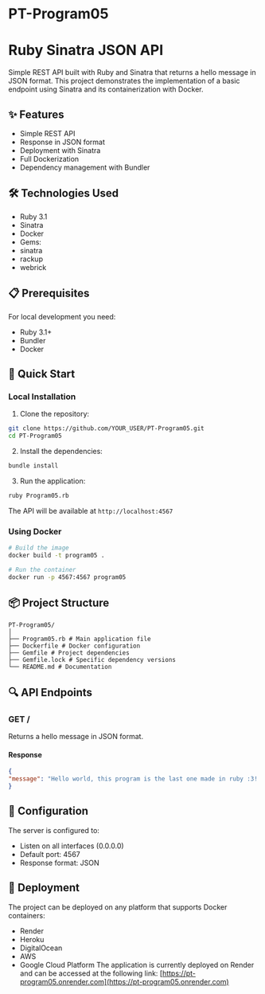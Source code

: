 # PT-Program05

# Ruby Sinatra JSON API

Simple REST API built with Ruby and Sinatra that returns a hello message in JSON format. This project demonstrates the implementation of a basic endpoint using Sinatra and its containerization with Docker.

## ✨ Features

- Simple REST API
- Response in JSON format
- Deployment with Sinatra
- Full Dockerization
- Dependency management with Bundler

## 🛠️ Technologies Used

- Ruby 3.1
- Sinatra
- Docker
- Gems:
- sinatra
- rackup
- webrick

## 📋 Prerequisites

For local development you need:
- Ruby 3.1+
- Bundler
- Docker

## 🚀 Quick Start

### Local Installation

1. Clone the repository:
```bash
git clone https://github.com/YOUR_USER/PT-Program05.git
cd PT-Program05
```

2. Install the dependencies:
```bash
bundle install
```

3. Run the application:
```bash
ruby Program05.rb
```

The API will be available at `http://localhost:4567`

### Using Docker

```bash
# Build the image
docker build -t program05 .

# Run the container
docker run -p 4567:4567 program05
```

## 📦 Project Structure

```
PT-Program05/
│
├── Program05.rb # Main application file
├── Dockerfile # Docker configuration
├── Gemfile # Project dependencies
├── Gemfile.lock # Specific dependency versions
└── README.md # Documentation
```

## 🔍 API Endpoints

### GET /
Returns a hello message in JSON format.

#### Response
```json
{
"message": "Hello world, this program is the last one made in ruby ​​:3!!!"
}
```

## 📝 Configuration

The server is configured to:
- Listen on all interfaces (0.0.0.0)
- Default port: 4567
- Response format: JSON

## 🚀 Deployment

The project can be deployed on any platform that supports Docker containers:
- Render
- Heroku
- DigitalOcean
- AWS
- Google Cloud Platform
The application is currently deployed on Render and can be accessed at the following link:
[https://pt-program05.onrender.com](https://pt-program05.onrender.com)
